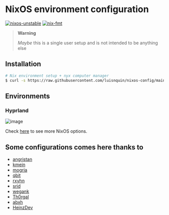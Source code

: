# NixOS environment configuration

[![nixos-unstable](https://img.shields.io/badge/NixOS-unstable-informational.svg?style=flat&logo=nixos&logoColor=dee1e6&colorA=101419&colorB=70a5eb)](https://github.com/nixos/nixpkgs)
[![nix-fmt](https://github.com/luisnquin/nixos-config/actions/workflows/style.yml/badge.svg)](https://github.com/luisnquin/nixos-config/actions/workflows/style.yml)

> **Warning**
>
> _Maybe_ this is a single user setup and is not intended to be anything else

## Installation

```bash
# Nix environment setup + nyx computer manager
$ curl -s https://raw.githubusercontent.com/luisnquin/nixos-config/main/bootstrap.sh | sh
```

## Environments

### Hyprland

![image](https://github.com/luisnquin/nixos-config/assets/86449787/ff921198-44b6-404a-8243-28eff5a0f6f7)

Check [here](https://nmikhailov.github.io/nixpkgs/ch-options.html) to see more NixOS options.

## Some configurations comes here thanks to

- [angristan](https://github.com/angristan/nixos-config)
- [kmein](https://github.com/kmein/niveum)
- [mogria](https://github.com/mogria/nixpkgs-config)
- [qbit](https://github.com/qbit/nix-conf)
- [rxyhn](https://github.com/rxyhn/dotfiles)
- [srid](https://github.com/srid/nixos-config)
- [wegank](https://github.com/wegank/nixos-config)
- [Th0rgal](https://github.com/Th0rgal/horus-nix-home)
- [abxh](https://github.com/abxh/dotfiles)
- [HeinzDev](https://github.com/HeinzDev/Hyprland-dotfiles)
